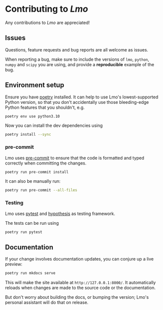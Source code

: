 # Contributing to *Lmo*

Any contributions to *Lmo* are appreciated!

## Issues

Questions, feature requests and bug reports are all welcome as issues.

When reporting a bug, make sure to include the versions of `lmo`, `python`,
`numpy` and `scipy` you are using, and provide a **reproducible** example of
the bug.

## Environment setup

Ensure you have [poetry](https://python-poetry.org/docs/#installation)
installed.
It can help to use Lmo's lowest-supported Python version, so that you don't
accidentally use those bleeding-edge Python features that you shouldn't, e.g.

```bash
poetry env use python3.10
```

Now you can install the dev dependencies using

```bash
poetry install --sync
```

### pre-commit

Lmo uses [pre-commit](https://pre-commit.com/) to ensure that the code is
formatted and typed correctly when committing the changes.

```bash
poetry run pre-commit install
```

It can also be manually run:

```bash
poetry run pre-commit --all-files
```

### Testing

Lmo uses [pytest](https://docs.pytest.org/en/stable/) and
[hypothesis](https://hypothesis.readthedocs.io/en/latest/) as testing
framework.

The tests can be run using

```bash
poetry run pytest
```

## Documentation

If your change involves documentation updates, you can conjure up a live
preview:

```bash
poetry run mkdocs serve
```

This will make the site available at `http://127.0.0.1:8000/`.
It automatically reloads when changes are made to the source code or the
documentation.

But don't worry about building the docs, or bumping the version;
Lmo's personal assistant will do that on release.

